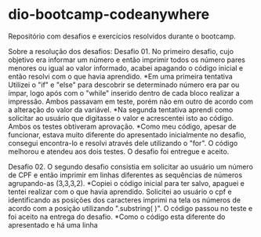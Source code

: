# dio-bootcamp-codeanywhere
Repositório com desafios e exercícios resolvidos durante o bootcamp.

Sobre a resolução dos desafios:
Desafio 01. 
No primeiro desafio, cujo objetivo era informar um número e então imprimir todos os número pares menores ou igual ao valor informado, acabei apagando o código inicial 
e então resolvi com o que havia aprendido. 
*Em uma primeira tentativa Utilizei o "if" e "else" para descobrir se determinado número era par ou ímpar, logo após com o "while" inserido dentro de cada bloco realizar a 
impressão. Ambos passavam em teste, porém não em outro de acordo com a alteração do valor da variável.
*Na segunda tentativa aprendi como solicitar ao usuário que digitasse o valor e acrescentei isto ao código. Ambos os testes obtiveram aprovação.
*Como meu código, apesar de funcionar, estava muito diferente do apresentado inicialmente no desafio, consegui encontra-lo e resolvi através dele utilizando o "for". O código 
melhorou e atendeu aos dois testes. O desafio foi entregue e aceito.

Desafio 02.
O segundo desafio consistia em solicitar ao usuário um número de CPF e então imprimir em linhas diferentes as sequências de números agrupando-as (3,3,3,2).
*Copiei o código inicial para ter salvo, apaguei e tentei realizar com o que havia aprendido. Solicitei ao usuário o cpf e identificando as posições dos caracteres imprimi na
tela os números de acordo com a posição utilizando ".substring( )". O código passou no teste e foi aceito na entrega do desafio.
*Como o código esta diferente do apresentado e há uma linha 
